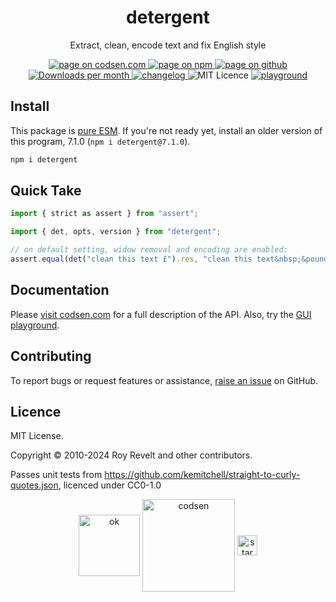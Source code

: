 <h1 align="center">detergent</h1>

<p align="center">Extract, clean, encode text and fix English style</p>

<p align="center">
  <a href="https://codsen.com/os/detergent" rel="nofollow noreferrer noopener">
    <img src="https://img.shields.io/badge/-codsen-blue?style=flat-square" alt="page on codsen.com">
  </a>
  <a href="https://www.npmjs.com/package/detergent" rel="nofollow noreferrer noopener">
    <img src="https://img.shields.io/badge/-npm-blue?style=flat-square" alt="page on npm">
  </a>
  <a href="https://github.com/codsen/codsen/tree/main/packages/detergent" rel="nofollow noreferrer noopener">
    <img src="https://img.shields.io/badge/-github-blue?style=flat-square" alt="page on github">
  </a>
  <a href="https://npmcharts.com/compare/detergent?interval=30" rel="nofollow noreferrer noopener" target="_blank">
    <img src="https://img.shields.io/npm/dm/detergent.svg?style=flat-square" alt="Downloads per month">
  </a>
  <a href="https://codsen.com/os/detergent/changelog" rel="nofollow noreferrer noopener">
    <img src="https://img.shields.io/badge/changelog-here-brightgreen?style=flat-square" alt="changelog">
  </a>
  <img src="https://img.shields.io/badge/licence-MIT-brightgreen.svg?style=flat-square" alt="MIT Licence">
  <a href="https://codsen.com/os/detergent/play"><img src="https://img.shields.io/badge/playground-here-brightgreen?style=flat-square" alt="playground"></a>
</p>

## Install

This package is [pure ESM](https://gist.github.com/sindresorhus/a39789f98801d908bbc7ff3ecc99d99c). If you're not ready yet, install an older version of this program, 7.1.0 (`npm i detergent@7.1.0`).

```bash
npm i detergent
```

## Quick Take

```js
import { strict as assert } from "assert";

import { det, opts, version } from "detergent";

// on default setting, widow removal and encoding are enabled:
assert.equal(det("clean this text £").res, "clean this text&nbsp;&pound;");
```

## Documentation

Please [visit codsen.com](https://codsen.com/os/detergent/) for a full description of the API. Also, try the [GUI playground](https://codsen.com/os/detergent/play).

## Contributing

To report bugs or request features or assistance, [raise an issue](https://github.com/codsen/codsen/issues/new/choose) on GitHub.

## Licence

MIT License.

Copyright © 2010-2024 Roy Revelt and other contributors.

Passes unit tests from https://github.com/kemitchell/straight-to-curly-quotes.json, licenced under CC0-1.0

<p align="center"><img src="https://codsen.com/images/png-codsen-ok.png" width="98" alt="ok" align="center"> <img src="https://codsen.com/images/png-codsen-1.png" width="148" alt="codsen" align="center"> <img src="https://codsen.com/images/png-codsen-star-small.png" width="32" alt="star" align="center"></p>
